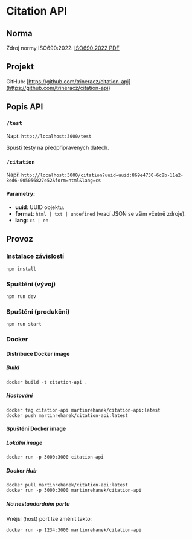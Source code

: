 # Citation API

## Norma

Zdroj normy ISO690:2022: [ISO690:2022 PDF](https://www.citace.com/Vyklad-CSN-ISO-690-2022.pdf)

## Projekt

GitHub: [https://github.com/trineracz/citation-api](https://github.com/trineracz/citation-api)

## Popis API

### `/test`

Např. `http://localhost:3000/test`

Spustí testy na předpřipravených datech.

### `/citation`

Např. `http://localhost:3000/citation?uuid=uuid:869e4730-6c8b-11e2-8ed6-005056827e52&form=html&lang=cs`

#### Parametry:

- **uuid**: UUID objektu.
- **format**: `html | txt | undefined` (vrací JSON se vším včetně zdroje).
- **lang**: `cs | en`


## Provoz

### Instalace závislostí
```
npm install
```

### Spuštění (vývoj)
```
npm run dev
```

### Spuštění (produkční)
```
npm run start
```

### Docker

#### Distribuce Docker image

##### Build
```
docker build -t citation-api .
```

##### Hostování 
```
docker tag citation-api martinrehanek/citation-api:latest
docker push martinrehanek/citation-api:latest
```

#### Spuštění Docker image

##### Lokální image
```
docker run -p 3000:3000 citation-api
```

##### Docker Hub
```
docker pull martinrehanek/citation-api:latest
docker run -p 3000:3000 martinrehanek/citation-api
```

##### Na nestandardním portu
Vnější (host) port lze změnit takto:
```
docker run -p 1234:3000 martinrehanek/citation-api
```
